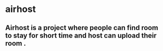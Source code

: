 # airhost

## Airhost is a project where people can find room to stay for short time and host can upload their room .
